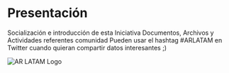 # Presentación
Socialización e introducción de esta Iniciativa Documentos, Archivos y Actividades referentes comunidad
Pueden usar el hashtag #ARLATAM en Twitter cuando quieran compartir datos interesantes ;)

<img alt="AR LATAM Logo" src="https://github.com/comunidad-de-realidad-aumentada-latam/Presentacion/blob/master/Logos/logo-600-px.jpg">

 
